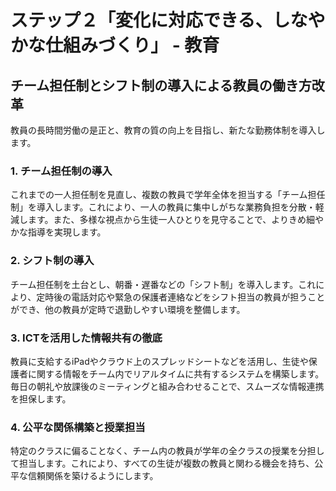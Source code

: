 # ステップ２「変化に対応できる、しなやかな仕組みづくり」 - 教育

## チーム担任制とシフト制の導入による教員の働き方改革

教員の長時間労働の是正と、教育の質の向上を目指し、新たな勤務体制を導入します。

### 1. チーム担任制の導入

これまでの一人担任制を見直し、複数の教員で学年全体を担当する「チーム担任制」を導入します。これにより、一人の教員に集中しがちな業務負担を分散・軽減します。また、多様な視点から生徒一人ひとりを見守ることで、よりきめ細やかな指導を実現します。

### 2. シフト制の導入

チーム担任制を土台とし、朝番・遅番などの「シフト制」を導入します。これにより、定時後の電話対応や緊急の保護者連絡などをシフト担当の教員が担うことができ、他の教員が定時で退勤しやすい環境を整備します。

### 3. ICTを活用した情報共有の徹底

教員に支給するiPadやクラウド上のスプレッドシートなどを活用し、生徒や保護者に関する情報をチーム内でリアルタイムに共有するシステムを構築します。毎日の朝礼や放課後のミーティングと組み合わせることで、スムーズな情報連携を担保します。

### 4. 公平な関係構築と授業担当

特定のクラスに偏ることなく、チーム内の教員が学年の全クラスの授業を分担して担当します。これにより、すべての生徒が複数の教員と関わる機会を持ち、公平な信頼関係を築けるようにします。